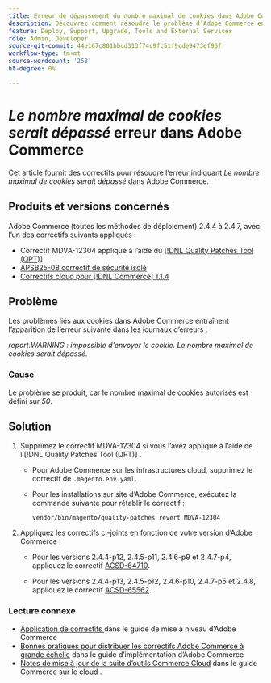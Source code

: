```yaml
---
title: Erreur de dépassement du nombre maximal de cookies dans Adobe Commerce
description: Découvrez comment résoudre le problème d’Adobe Commerce en raison duquel une erreur se produit indiquant que le nombre maximal de cookies serait dépassé.
feature: Deploy, Support, Upgrade, Tools and External Services
role: Admin, Developer
source-git-commit: 44e167c801bbcd313f74c9fc51f9cde9473ef96f
workflow-type: tm+mt
source-wordcount: '258'
ht-degree: 0%

---
```


# *Le nombre maximal de cookies serait dépassé* erreur dans Adobe Commerce

Cet article fournit des correctifs pour résoudre l’erreur indiquant *Le nombre maximal de cookies serait dépassé* dans Adobe Commerce.

## Produits et versions concernés

Adobe Commerce (toutes les méthodes de déploiement) 2.4.4 à 2.4.7, avec l’un des correctifs suivants appliqués :

* Correctif MDVA-12304 appliqué à l’aide du [[!DNL Quality Patches Tool (QPT)]](https://experienceleague.adobe.com/fr/docs/commerce-operations/tools/quality-patches-tool/release-notes)
* [APSB25-08 correctif de sécurité isolé](/help/troubleshooting/known-issues-patches-attached/security-update-available-for-adobe-commerce-apsb25-08.md)
* [Correctifs cloud pour [!DNL Commerce] 1.1.4](https://experienceleague.adobe.com/fr/docs/commerce-on-cloud/user-guide/release-notes/cloud-patches)

## Problème

Les problèmes liés aux cookies dans Adobe Commerce entraînent l’apparition de l’erreur suivante dans les journaux d’erreurs :

*report.WARNING : impossible d&#39;envoyer le cookie. Le nombre maximal de cookies serait dépassé.*

### Cause

Le problème se produit, car le nombre maximal de cookies autorisés est défini sur *50*.

## Solution

1. Supprimez le correctif MDVA-12304 si vous l’avez appliqué à l’aide de l’[!DNL Quality Patches Tool (QPT)] .

   * Pour Adobe Commerce sur les infrastructures cloud, supprimez le correctif de `.magento.env.yaml`.
   * Pour les installations sur site d’Adobe Commerce, exécutez la commande suivante pour rétablir le correctif :

     `vendor/bin/magento/quality-patches revert MDVA-12304`

1. Appliquez les correctifs ci-joints en fonction de votre version d’Adobe Commerce :

   * Pour les versions 2.4.4-p12, 2.4.5-p11, 2.4.6-p9 et 2.4.7-p4, appliquez le correctif [ACSD-64710](assets/acsd-64710_2.4.5-p11.patch.zip).

   * Pour les versions 2.4.4-p13, 2.4.5-p12, 2.4.6-p10, 2.4.7-p5 et 2.4.8, appliquez le correctif [ACSD-65562](assets/acsd-65562_2.4.5-p12.patch.zip).

### Lecture connexe

* [ Application de correctifs ](https://experienceleague.adobe.com/fr/docs/commerce-operations/upgrade-guide/patches/apply) dans le guide de mise à niveau d’Adobe Commerce
* [Bonnes pratiques pour distribuer les correctifs Adobe Commerce à grande échelle](https://experienceleague.adobe.com/fr/docs/commerce-operations/implementation-playbook/best-practices/maintenance/patching-at-scale) dans le guide d’implémentation d’Adobe Commerce
* [Notes de mise à jour de la suite d’outils Commerce Cloud](https://experienceleague.adobe.com/fr/docs/commerce-on-cloud/user-guide/release-notes/cloud-tools-suite) dans le guide Commerce sur le cloud .
